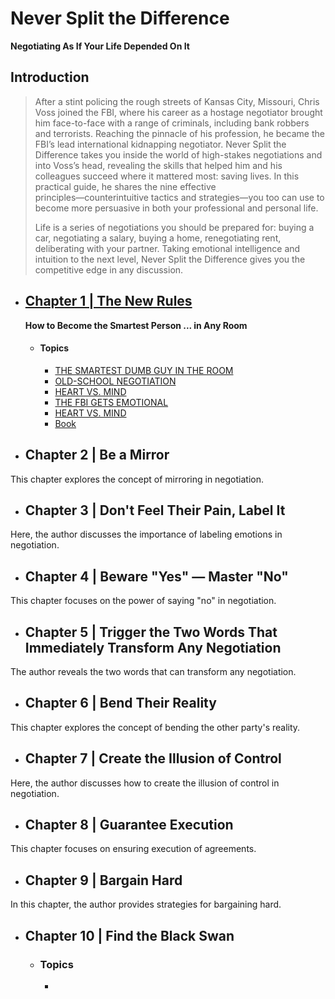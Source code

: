 # Never Split the Difference

**Negotiating As If Your Life Depended On It**

## Introduction

> After a stint policing the rough streets of Kansas City, Missouri, Chris Voss joined the FBI, where his career as a hostage negotiator brought him face-to-face with a range of criminals, including bank robbers and terrorists. Reaching the pinnacle of his profession, he became the FBI’s lead international kidnapping negotiator. Never Split the Difference takes you inside the world of high-stakes negotiations and into Voss’s head, revealing the skills that helped him and his colleagues succeed where it mattered most: saving lives. In this practical guide, he shares the nine effective principles―counterintuitive tactics and strategies―you too can use to become more persuasive in both your professional and personal life.
>
> Life is a series of negotiations you should be prepared for: buying a car, negotiating a salary, buying a home, renegotiating rent, deliberating with your partner. Taking emotional intelligence and intuition to the next level, Never Split the Difference gives you the competitive edge in any discussion.

- ## [Chapter 1 | The New Rules](/Never%20Split%20the%20Difference/Chapter%201.md/#new-rules)

  **How to Become the Smartest Person ... in Any Room**

  - #### Topics
    - [THE SMARTEST DUMB GUY IN THE ROOM](/Never%20Split%20the%20Difference/Chapter%201.md/#the-smartest-dumb-guy-in-the-room)
    - [OLD-SCHOOL NEGOTIATION](/Never%20Split%20the%20Difference/Chapter%201.md/#old-school-negotiation)
    - [HEART VS. MIND](/Never%20Split%20the%20Difference/Chapter%201.md/#heart-vs-mind)
    - <a href="https://github.com/RomaLetodiani/Book-Notes/blob/main/Never%20Split%20the%20Difference/Chapter%201.md/#the-fbi-gets-emotional" target="_blank">THE FBI GETS EMOTIONAL</a>
    - [HEART VS. MIND](/Never%20Split%20the%20Difference/Chapter%201.md/#life-is-negotiation)
    - [Book](/Never%20Split%20the%20Difference/Chapter%201.md/#book)

- ## Chapter 2 | Be a Mirror

This chapter explores the concept of mirroring in negotiation.

- ## Chapter 3 | Don't Feel Their Pain, Label It

Here, the author discusses the importance of labeling emotions in negotiation.

- ## Chapter 4 | Beware "Yes" — Master "No"

This chapter focuses on the power of saying "no" in negotiation.

- ## Chapter 5 | Trigger the Two Words That Immediately Transform Any Negotiation

The author reveals the two words that can transform any negotiation.

- ## Chapter 6 | Bend Their Reality

This chapter explores the concept of bending the other party's reality.

- ## Chapter 7 | Create the Illusion of Control

Here, the author discusses how to create the illusion of control in negotiation.

- ## Chapter 8 | Guarantee Execution

This chapter focuses on ensuring execution of agreements.

- ## Chapter 9 | Bargain Hard

In this chapter, the author provides strategies for bargaining hard.

- ## Chapter 10 | Find the Black Swan

  - ### Topics
    -
